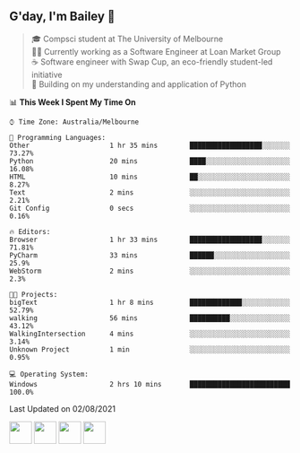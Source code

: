 ## G'day, I'm Bailey 👋

> 🎓 Compsci student at The University of Melbourne <br>
> 👨‍💻 Currently working as a Software Engineer at Loan Market Group <br>
> ☕️ Software engineer with Swap Cup, an eco-friendly student-led initiative <br>
> 🌱 Building on my understanding and application of Python

<!--START_SECTION:waka-->
📊 **This Week I Spent My Time On** 

```text
⌚︎ Time Zone: Australia/Melbourne

💬 Programming Languages: 
Other                    1 hr 35 mins        ██████████████████░░░░░░░   73.27% 
Python                   20 mins             ████░░░░░░░░░░░░░░░░░░░░░   16.08% 
HTML                     10 mins             ██░░░░░░░░░░░░░░░░░░░░░░░   8.27% 
Text                     2 mins              ░░░░░░░░░░░░░░░░░░░░░░░░░   2.21% 
Git Config               0 secs              ░░░░░░░░░░░░░░░░░░░░░░░░░   0.16%

🔥 Editors: 
Browser                  1 hr 33 mins        ██████████████████░░░░░░░   71.81% 
PyCharm                  33 mins             ██████░░░░░░░░░░░░░░░░░░░   25.9% 
WebStorm                 2 mins              ░░░░░░░░░░░░░░░░░░░░░░░░░   2.3%

🐱‍💻 Projects: 
bigText                  1 hr 8 mins         █████████████░░░░░░░░░░░░   52.79% 
walking                  56 mins             ██████████░░░░░░░░░░░░░░░   43.12% 
WalkingIntersection      4 mins              ░░░░░░░░░░░░░░░░░░░░░░░░░   3.14% 
Unknown Project          1 min               ░░░░░░░░░░░░░░░░░░░░░░░░░   0.95%

💻 Operating System: 
Windows                  2 hrs 10 mins       █████████████████████████   100.0%

```


 Last Updated on 02/08/2021
<!--END_SECTION:waka-->

[<img height="40px" src="https://img.icons8.com/ios-filled/2x/linkedin.png">](https://linkedin.com/in/baileybutler1)
[<img height="40px" src="https://img.icons8.com/ios-filled/2x/github.png">](https://github.com/baely)
[<img height="40px" src="https://img.icons8.com/ios-filled/2x/salesforce.png">](https://trailblazer.me/id/baileybutler)
[<img height="40px" src="https://img.icons8.com/ios-filled/2x/instagram.png">](https://instagram.com/bae1y)
